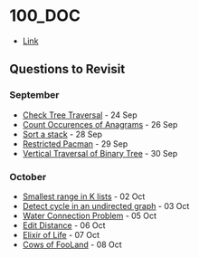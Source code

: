 # 100_DOC
* [Link](https://www.geeksforgeeks.org/100-days-of-code-with-gfg-get-committed-to-a-challenge/)

## Questions to Revisit

### September
* [Check Tree Traversal](https://practice.geeksforgeeks.org/problems/cb02d40f50b0113c47cd9036e5f340bb51b32289/1#) - 24 Sep
* [Count Occurences of Anagrams](https://practice.geeksforgeeks.org/problems/count-occurences-of-anagrams5839/1) - 26 Sep
* [Sort a stack](https://practice.geeksforgeeks.org/problems/sort-a-stack/1) - 28 Sep
* [Restricted Pacman](https://practice.geeksforgeeks.org/problems/2caf0501a39567d653197364a2b5c8a9f5943b7e/1) - 29 Sep
* [Vertical Traversal of Binary Tree](https://practice.geeksforgeeks.org/problems/print-a-binary-tree-in-vertical-order/1#) - 30 Sep

### October
* [Smallest range in K lists](https://practice.geeksforgeeks.org/problems/find-smallest-range-containing-elements-from-k-lists/1#) - 02 Oct
* [Detect cycle in an undirected graph](https://practice.geeksforgeeks.org/problems/detect-cycle-in-an-undirected-graph/1#) - 03 Oct
* [Water Connection Problem](https://practice.geeksforgeeks.org/problems/water-connection-problem5822/1#) - 05 Oct
* [Edit Distance](https://practice.geeksforgeeks.org/problems/edit-distance3702/1) - 06 Oct
* [Elixir of Life](https://practice.geeksforgeeks.org/problems/20290dc4188d384ae1f17d6a14bd2c95ea7012a8/1#) - 07 Oct
* [Cows of FooLand](https://practice.geeksforgeeks.org/problems/cows-of-fooland5818/1) - 08 Oct

